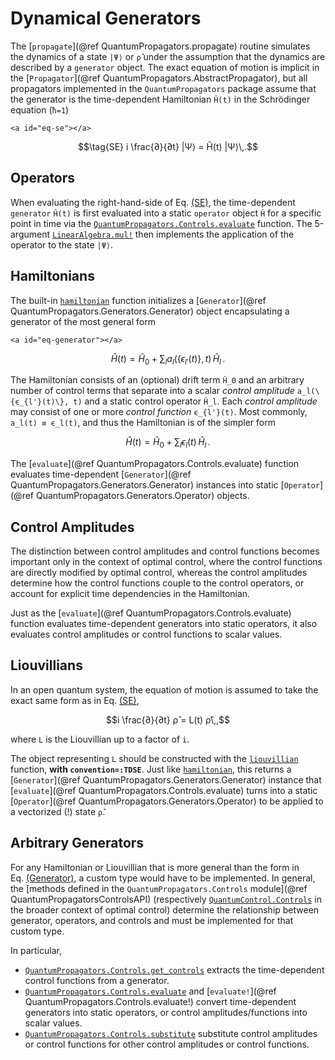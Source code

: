 # Dynamical Generators

The [`propagate`](@ref QuantumPropagators.propagate) routine simulates the dynamics of a state ``|Ψ⟩`` or ``ρ̂`` under the assumption that the dynamics are described by a `generator` object. The exact equation of motion is implicit in the [`Propagator`](@ref QuantumPropagators.AbstractPropagator), but all propagators implemented in the `QuantumPropagators` package assume that the generator is the time-dependent Hamiltonian ``Ĥ(t)`` in the Schrödinger equation (``ħ=1``)

```@raw html
<a id="eq-se"></a>
```
```math
\tag{SE}
i \frac{∂}{∂t} |Ψ⟩ = Ĥ(t) |Ψ⟩\,.
```

## Operators

When evaluating the right-hand-side of Eq. [(SE)](#eq-se), the time-dependent `generator` ``Ĥ(t)`` is first evaluated into a static `operator` object ``Ĥ`` for a specific point in time via the [`QuantumPropagators.Controls.evaluate`](@ref) function. The 5-argument [`LinearAlgebra.mul!`](https://docs.julialang.org/en/v1/stdlib/LinearAlgebra/#LinearAlgebra.mul!) then implements the application of the operator to the state ``|Ψ⟩``.



## Hamiltonians

The built-in [`hamiltonian`](@ref) function initializes a [`Generator`](@ref QuantumPropagators.Generators.Generator) object encapsulating a generator of the most general form

```@raw html
<a id="eq-generator"></a>
```
```math
\tag{Generator}
Ĥ(t) = Ĥ_0 + \sum_l a_l(\{ϵ_{l'}(t)\}, t) \, Ĥ_l\,.
```

The Hamiltonian consists of an (optional) drift term ``Ĥ_0`` and an arbitrary number of control terms that separate into a scalar *control amplitude* ``a_l(\{ϵ_{l'}(t)\}, t)`` and a static control operator  ``Ĥ_l``. Each *control amplitude* may consist of one or more *control function* ``ϵ_{l'}(t)``. Most commonly, ``a_l(t) ≡ ϵ_l(t)``, and thus the Hamiltonian is of the simpler form

```math
Ĥ(t) = Ĥ_0 + \sum_l ϵ_l(t) \, Ĥ_l\,.
```

The [`evaluate`](@ref QuantumPropagators.Controls.evaluate) function evaluates time-dependent [`Generator`](@ref QuantumPropagators.Generators.Generator) instances into static [`Operator`](@ref QuantumPropagators.Generators.Operator) objects.


## Control Amplitudes

The distinction between control amplitudes and control functions becomes important only in the context of optimal control, where the control functions are directly modified by optimal control, whereas the control amplitudes determine how the control functions couple to the control operators, or account for explicit time dependencies in the Hamiltonian.

Just as the [`evaluate`](@ref QuantumPropagators.Controls.evaluate) function evaluates time-dependent generators into static operators, it also evaluates control amplitudes or control functions to scalar values.


## Liouvillians

In an open quantum system, the equation of motion is assumed to take the exact same form
as in Eq. [(SE)](#eq-se),

```math
i \frac{∂}{∂t} ρ̂ = L(t) ρ̂\,,
```

where ``L`` is the Liouvillian up to a factor of ``i``.

The object representing ``L`` should be constructed with the [`liouvillian`](@ref) function, **with `convention=:TDSE`**. Just like [`hamiltonian`](@ref), this returns a [`Generator`](@ref QuantumPropagators.Generators.Generator) instance that [`evaluate`](@ref QuantumPropagators.Controls.evaluate) turns into a static [`Operator`](@ref QuantumPropagators.Generators.Operator) to be applied to a vectorized (!) state ``ρ̂``.

## Arbitrary Generators

For any Hamiltonian or Liouvillian that is more general than the form in Eq. [(Generator)](#eq-generator), a custom type would have to be implemented.  In general, the [methods defined in the `QuantumPropagators.Controls` module](@ref QuantumPropagatorsControlsAPI) (respectively [`QuantumControl.Controls`](https://juliaquantumcontrol.github.io/QuantumControl.jl/stable/api/quantum_control/#QuantumControlControlsAPI) in the broader context of optimal control) determine the relationship between generator, operators, and controls and must be implemented for that custom type.

In particular,

* [`QuantumPropagators.Controls.get_controls`](@ref) extracts the time-dependent control functions from a generator.
* [`QuantumPropagators.Controls.evaluate`](@ref) and [`evaluate!`](@ref QuantumPropagators.Controls.evaluate!) convert time-dependent generators into static operators, or control amplitudes/functions into scalar values.
* [`QuantumPropagators.Controls.substitute`](@ref) substitute control amplitudes or control functions for other control amplitudes or control functions.

